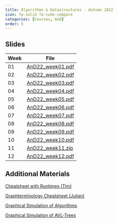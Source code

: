 ```yaml
---
title: Algorithms & Datastructures - Autumn 2022
icon: fa-solid fa-code-compare
categories: [Courses, AnD]
order: 5
---
```


## Slides

| Week | File|
|------|-----|
|01|[AnD22_week01.pdf](..\assets\documents\AnD\week01.pdf)|
|02|[AnD22_week02.pdf](..\assets\documents\AnD\week02.pdf)|
|03|[AnD22_week03.pdf](..\assets\documents\AnD\week03.pdf)|
|04|[AnD22_week04.pdf](..\assets\documents\AnD\week04.pdf)|
|05|[AnD22_week05.pdf](..\assets\documents\AnD\week05.pdf)|
|06|[AnD22_week06.pdf](..\assets\documents\AnD\week06.pdf)|
|07|[AnD22_week07.pdf](..\assets\documents\AnD\week07.pdf)|
|08|[AnD22_week08.pdf](..\assets\documents\AnD\week08.pdf)|
|09|[AnD22_week09.pdf](..\assets\documents\AnD\week09.pdf)|
|10|[AnD22_week10.pdf](..\assets\documents\AnD\week10.pdf)|
|11|[AnD22_week11.zip](..\assets\documents\AnD\week11.zip)|
|12|[AnD22_week12.pdf](..\assets\documents\AnD\week12.pdf)|


## Additional Materials

[Cheatsheet with Runtimes (Tim)](..\assets\documents\AnD\Formelsammlung_Algorithmen.pdf)

[Graphterminology Cheatsheet (Julian)](..assets\documents\AnD\and-graph-terminology.pdf)

[Graphical Simulation of Algorithms](https://www.cs.usfca.edu/~galles/visualization/Algorithms.html)

[Graphical Simulation of AVL-Trees](https://www.cs.usfca.edu/~galles/visualization/AVLtree.html)
